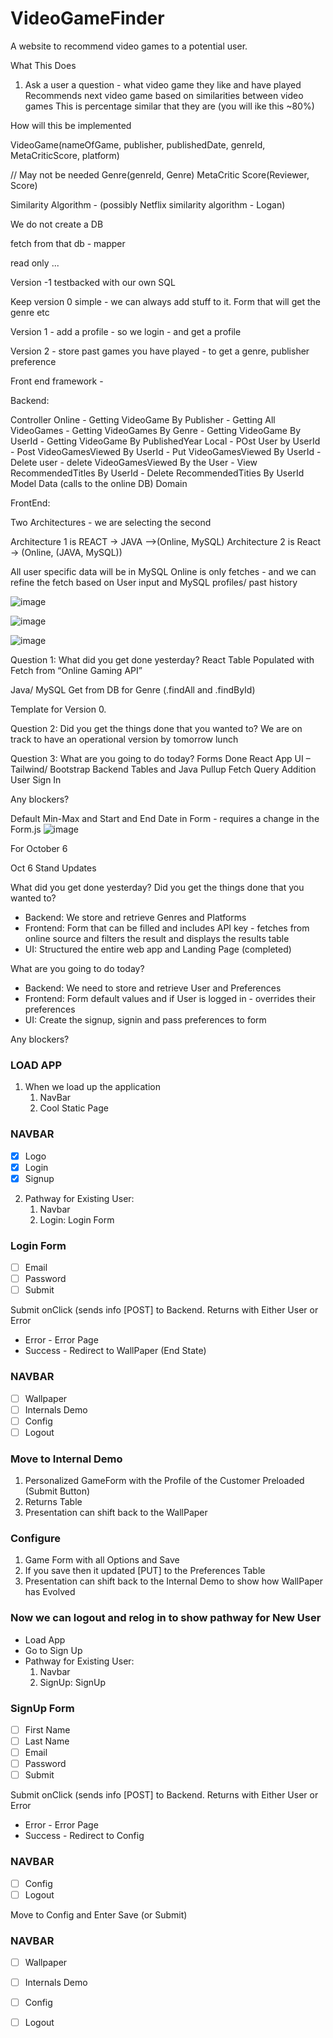 # VideoGameFinder
A website to recommend video games to a potential user. 

What This Does

1. Ask a user a question - what video game they like and have played
     Recommends next video game based on similarities between video games
     This is percentage similar that they are (you will ike this ~80%)


How will this be implemented

VideoGame(nameOfGame, publisher, publishedDate, genreId, MetaCriticScore, platform)

// May not be needed
Genre(genreId, Genre)
MetaCritic Score(Reviewer, Score)

Similarity Algorithm - (possibly Netflix similarity algorithm - Logan)

We do not create a DB 

fetch from that db - 
mapper 


read only ... 

Version -1 testbacked with our own SQL

Keep version 0 simple - we can always add stuff to it.
Form that will get the genre etc

Version 1 - add a profile - so we login - and get a profile

Version 2 - store past games you have played - to get a genre, publisher preference

Front end framework - 

Backend:

Controller 
Online
     - Getting VideoGame By Publisher
     - Getting All VideoGames
     - Getting VideoGames By Genre
     - Getting VideoGame By UserId
     - Getting VideoGame By PublishedYear
Local
     - POst User by UserId
     - Post VideoGamesViewed By UserId
     - Put VideoGamesViewed By UserId
     - Delete user
     - delete VideoGamesViewed By the User
     - View RecommendedTitles By UserId
     - Delete RecommendedTities By UserId
Model
Data (calls to the online DB)
Domain

FrontEnd:


Two Architectures - we are selecting the second

Architecture 1 is REACT -> JAVA -->(Online, MySQL)
Architecture 2 is React -> (Online, (JAVA, MySQL))

All user specific data will be in MySQL
Online is only fetches - and we can refine the fetch based on User input and MySQL profiles/ past history



![image](https://github.com/LoganHajdukiewicz/VideoGameFinder/assets/33878973/20415de0-a8f7-4e8d-b7a8-bc8c4a8814be)

![image](https://github.com/LoganHajdukiewicz/VideoGameFinder/assets/33878973/c031def4-35cb-45f2-b0a2-5b4589dc9ee4)

![image](https://github.com/LoganHajdukiewicz/VideoGameFinder/assets/33878973/afc07f1b-df60-4b2d-b83d-2e5e81400d5a)

Question 1: What did you get done yesterday? 
 React Table 
 Populated with Fetch from “Online Gaming API”

 Java/ MySQL Get from DB for Genre (.findAll and .findById)

 Template for Version 0.



Question 2: Did you get the things done that you wanted to? 
We are on track to have an operational version by tomorrow lunch

Question 3: What are you going to do today? 
Forms Done
React App 
UI – Tailwind/ Bootstrap
Backend Tables and Java Pullup
Fetch Query Addition
User Sign In 

Any blockers? 



Default Min-Max and Start and End Date in Form - requires a change in the Form.js
![image](https://github.com/LoganHajdukiewicz/VideoGameFinder/assets/33878973/8198c44d-43fc-47d4-9e43-5a77d0eae0e8)

For October 6

Oct 6 Stand Updates

What did you get done yesterday? Did you get the things done that you wanted to?
- Backend: We store and retrieve Genres and Platforms
- Frontend: Form that can be filled and includes API key - fetches from online source and filters the result and displays the results table
- UI: Structured the entire web app and Landing Page (completed)

 
What are you going to do today?
- Backend: We need to store and retrieve User and Preferences
- Frontend: Form default values and if User is logged in - overrides their preferences
- UI: Create the signup, signin and pass preferences to form
	
Any blockers?


### LOAD APP ###
1. When we load up the application
	1. NavBar
 	2. Cool Static Page
 	
### NAVBAR ###
- [x] Logo
- [x] Login
- [x] Signup

2. Pathway for Existing User: 
	1. Navbar
	2. <Click> Login: Login Form

### Login Form ###
- [ ] Email
- [ ] Password
- [ ] Submit

Submit onClick (sends info [POST] to Backend. Returns with Either User <userId> or Error
* Error - Error Page <Link to Return to Home >
* Success - Redirect to WallPaper (End State)

### NAVBAR ###
- [ ] Wallpaper
- [ ] Internals Demo
- [ ] Config
- [ ] Logout

### Move to Internal Demo ###

1. Personalized GameForm with the Profile of the Customer Preloaded (Submit Button)
2. Returns Table
3. Presentation can shift back to the WallPaper

### Configure ###

1. Game Form with all Options and Save
2. If you save then it updated [PUT] to the Preferences Table
3. Presentation can shift back to the Internal Demo to show how WallPaper has Evolved


### Now we can logout and relog in to show pathway for New User ###

- Load App
- Go to Sign Up
- Pathway for Existing User: 
	1. Navbar
	2. <Click> SignUp: SignUp

### SignUp Form ###
- [ ] First Name
- [ ] Last Name
- [ ] Email
- [ ] Password
- [ ] Submit

Submit onClick (sends info [POST] to Backend. Returns with Either User <userId> or Error
* Error - Error Page <Link to Return to Home >
* Success - Redirect to Config

### NAVBAR ###
- [ ] Config
- [ ] Logout

Move to Config and Enter Save (or Submit)

### NAVBAR ###
- [ ] Wallpaper
- [ ] Internals Demo
- [ ] Config
- [ ] Logout

